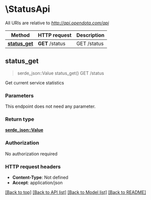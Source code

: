 # \StatusApi

All URIs are relative to *http://api.opendota.com/api*

Method | HTTP request | Description
------------- | ------------- | -------------
[**status_get**](StatusApi.md#status_get) | **GET** /status | GET /status



## status_get

> serde_json::Value status_get()
GET /status

Get current service statistics

### Parameters

This endpoint does not need any parameter.

### Return type

[**serde_json::Value**](serde_json::Value.md)

### Authorization

No authorization required

### HTTP request headers

- **Content-Type**: Not defined
- **Accept**: application/json

[[Back to top]](#) [[Back to API list]](../README.md#documentation-for-api-endpoints) [[Back to Model list]](../README.md#documentation-for-models) [[Back to README]](../README.md)

